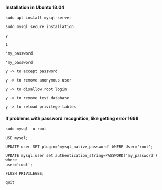 
#### Installation in Ubuntu 18.04

```
sudo apt install mysql-server

sudo mysql_secure_installation

y

1

'my_password'

'my_password'

y -> to accept password

y -> to remove anonymous user

y -> to disallow root login

y -> to remove test database

y -> to reload privilege tables
```

#### If problems with password recognition, like getting error 1698

```
sudo mysql -u root

USE mysql;

UPDATE user SET plugin='mysql_native_password' WHERE User='root';

UPDATE mysql.user set authentication_string=PASSWORD('my_password') where 
user='root';

FLUSH PRIVILEGES;

quit

```
